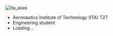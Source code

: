 ![ita_asas](https://github.com/JosalbertoTizon/JosalbertoTizon/assets/129426842/9d623ac2-17bc-4bf9-8765-02e14a430c17)

- Aeronautics Institute of Technology (ITA) T27
- Engineering student
- Loading...


<!---
JosalbertoTizon/JosalbertoTizon is a ✨ special ✨ repository because its `README.md` (this file) appears on your GitHub profile.
You can click the Preview link to take a look at your changes.
--->
